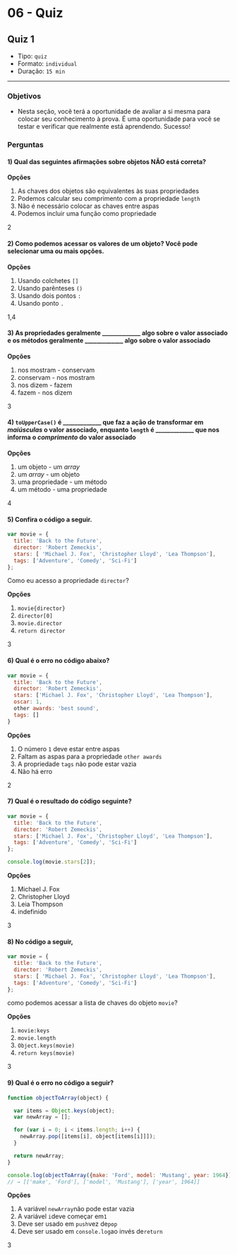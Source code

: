 # 06 - Quiz

## Quiz 1

* Tipo: `quiz`
* Formato: `individual`
* Duração: `15 min`

***

### Objetivos

* Nesta seção, você terá a oportunidade de avaliar a si mesma para colocar seu conhecimento à prova. É uma oportunidade para você se testar e verificar que realmente está aprendendo. Sucesso!

### Perguntas

#### 1\) Qual das seguintes afirmações sobre objetos **NÃO** está correta?

**Opções**

1. As chaves dos objetos são equivalentes às suas propriedades
2. Podemos calcular seu comprimento com a propriedade `length`
3. Não é necessário colocar as chaves entre aspas
4. Podemos incluir uma função como propriedade

2

#### 2\) Como podemos acessar os valores de um objeto? Você pode selecionar uma ou mais opções.

**Opções**

1. Usando colchetes `[]`
2. Usando parênteses `()`
3. Usando dois pontos `:`
4. Usando ponto `.`

1,4

#### 3\) As propriedades geralmente \_\_\_\_\_\_\_\_\_\_\_\_\_ algo sobre o valor associado e os métodos geralmente \_\_\_\_\_\_\_\_\_\_\_\_\_ algo sobre o valor associado

**Opções**

1. nos mostram - conservam
2. conservam - nos mostram
3. nos dizem - fazem
4. fazem - nos dizem

3

#### 4\) `toUpperCase()` é \_\_\_\_\_\_\_\_\_\_\_\_\_ que faz a ação de transformar em _maiúsculas_ o valor associado, enquanto `length` é \_\_\_\_\_\_\_\_\_\_\_\_\_ que nos informa o _comprimento_ do valor associado

**Opções**

1. um objeto - um _array_
2. um _array_ - um objeto
3. uma propriedade - um método
4. um método - uma propriedade

4

#### 5\) Confira o código a seguir.

```javascript
var movie = {
  title: 'Back to the Future',
  director: 'Robert Zemeckis',
  stars: [ 'Michael J. Fox', 'Christopher Lloyd', 'Lea Thompson'],
  tags: ['Adventure', 'Comedy', 'Sci-Fi']
};
```

Como eu acesso a propriedade `director`?

**Opções**

1. `movie{director}`
2. `director[0]`
3. `movie.director`
4. `return director`

3

#### 6\) Qual é o erro no código abaixo?

```javascript
var movie = {
  title: 'Back to the Future',
  director: 'Robert Zemeckis',
  stars: ['Michael J. Fox', 'Christopher Lloyd', 'Lea Thompson'],
  oscar: 1,
  other awards: 'best sound',
  tags: []
}
```

**Opções**

1. O número `1` deve estar entre aspas
2. Faltam as aspas para a propriedade `other awards`
3. A propriedade `tags` não pode estar vazia
4. Não há erro

2

#### 7\) Qual é o resultado do código seguinte?

```javascript
var movie = {
  title: 'Back to the Future',
  director: 'Robert Zemeckis',
  stars: ['Michael J. Fox', 'Christopher Lloyd', 'Lea Thompson'],
  tags: ['Adventure', 'Comedy', 'Sci-Fi']
};

console.log(movie.stars[2]);
```

**Opções**

1. Michael J. Fox
2. Christopher Lloyd
3. Leia Thompson
4. indefinido

3

#### 8\) No código a seguir,

```javascript
var movie = {
  title: 'Back to the Future',
  director: 'Robert Zemeckis',
  stars: [ 'Michael J. Fox', 'Christopher Lloyd', 'Lea Thompson'],
  tags: ['Adventure', 'Comedy', 'Sci-Fi']
};
```

como podemos acessar a lista de chaves do objeto `movie`?

**Opções**

1. `movie:keys`
2. `movie.length`
3. `Object.keys(movie)`
4. `return keys(movie)`

3

#### 9\) Qual é o erro no código a seguir?

```javascript
function objectToArray(object) {

  var items = Object.keys(object);
  var newArray = [];

  for (var i = 0; i < items.length; i++) {
    newArray.pop([items[i], object[items[i]]]);
  }

  return newArray;
}

console.log(objectToArray({make: 'Ford', model: 'Mustang', year: 1964}));
// → [['make', 'Ford'], ['model', 'Mustang'], ['year', 1964]]
```

**Opções**

1. A variável `newArray`não pode estar vazia
2. A variável `i`deve começar em`1`
3. Deve ser usado em `push`vez de`pop`
4. Deve ser usado em `console.log`ao invés de`return`

3

